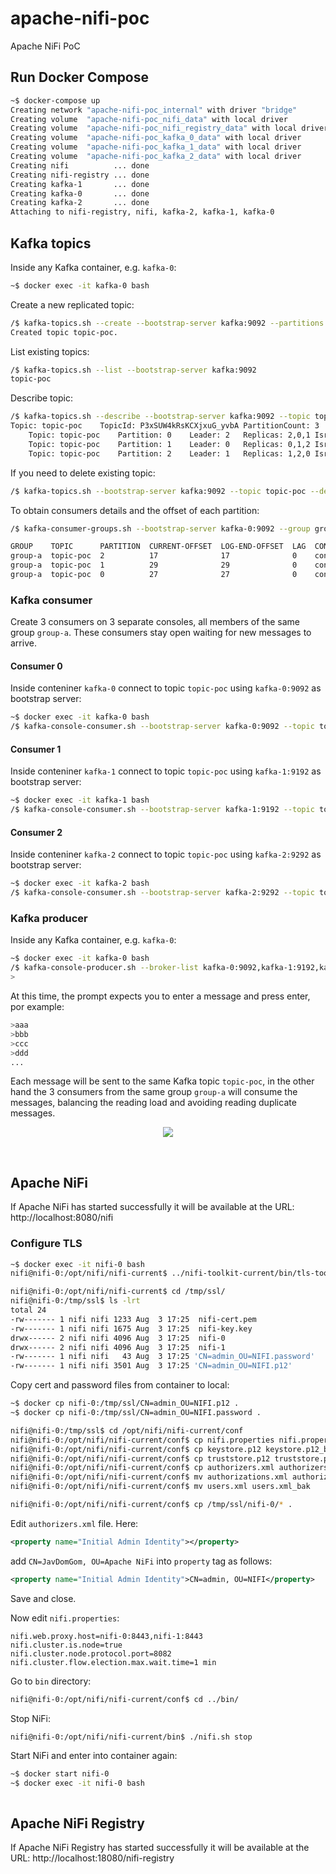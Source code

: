 # apache-nifi-poc
Apache NiFi PoC

## Run Docker Compose

```bash
~$ docker-compose up
Creating network "apache-nifi-poc_internal" with driver "bridge"
Creating volume  "apache-nifi-poc_nifi_data" with local driver
Creating volume  "apache-nifi-poc_nifi_registry_data" with local driver
Creating volume  "apache-nifi-poc_kafka_0_data" with local driver
Creating volume  "apache-nifi-poc_kafka_1_data" with local driver
Creating volume  "apache-nifi-poc_kafka_2_data" with local driver
Creating nifi          ... done
Creating nifi-registry ... done
Creating kafka-1       ... done
Creating kafka-0       ... done
Creating kafka-2       ... done
Attaching to nifi-registry, nifi, kafka-2, kafka-1, kafka-0
```

## Kafka topics

Inside any Kafka container, e.g. `kafka-0`:

```bash
~$ docker exec -it kafka-0 bash
```

Create a new replicated topic:

```bash
/$ kafka-topics.sh --create --bootstrap-server kafka:9092 --partitions 3 --replication-factor 3 --topic topic-poc
Created topic topic-poc.
```

List existing topics:

```bash
/$ kafka-topics.sh --list --bootstrap-server kafka:9092
topic-poc
```

Describe topic:

```bash
/$ kafka-topics.sh --describe --bootstrap-server kafka:9092 --topic topic-poc
Topic: topic-poc	TopicId: P3xSUW4kRsKCXjxuG_yvbA	PartitionCount: 3	ReplicationFactor: 3	Configs:
	Topic: topic-poc	Partition: 0	Leader: 2	Replicas: 2,0,1	Isr: 2,0,1
	Topic: topic-poc	Partition: 1	Leader: 0	Replicas: 0,1,2	Isr: 0,1,2
	Topic: topic-poc	Partition: 2	Leader: 1	Replicas: 1,2,0	Isr: 1,2,0
```

If you need to delete existing topic:

```bash
/$ kafka-topics.sh --bootstrap-server kafka:9092 --topic topic-poc --delete
```

To obtain consumers details and the offset of each partition:

```bash
/$ kafka-consumer-groups.sh --bootstrap-server kafka-0:9092 --group group-a --describe

GROUP    TOPIC      PARTITION  CURRENT-OFFSET  LOG-END-OFFSET  LAG  CONSUMER-ID                 HOST         CLIENT-ID
group-a  topic-poc  2          17              17              0    consumer-group-a-1-e23de045 /172.28.0.6  consumer-group-a-1
group-a  topic-poc  1          29              29              0    consumer-group-a-1-73c8e32d /172.28.0.5  consumer-group-a-1
group-a  topic-poc  0          27              27              0    consumer-group-a-1-65f1fbb8 /172.28.0.7  consumer-group-a-1
```


### Kafka consumer

Create 3 consumers on 3 separate consoles, all members of the same group `group-a`. These consumers stay open waiting for new messages to arrive.

#### Consumer 0

Inside conteniner `kafka-0` connect to topic `topic-poc` using `kafka-0:9092` as bootstrap server:

```bash
~$ docker exec -it kafka-0 bash
/$ kafka-console-consumer.sh --bootstrap-server kafka-0:9092 --topic topic-poc --from-beginning --group group-a
```

#### Consumer 1

Inside conteniner `kafka-1` connect to topic `topic-poc` using `kafka-1:9192` as bootstrap server:

```bash
~$ docker exec -it kafka-1 bash
/$ kafka-console-consumer.sh --bootstrap-server kafka-1:9192 --topic topic-poc --from-beginning --group group-a
```

#### Consumer 2

Inside conteniner `kafka-2` connect to topic `topic-poc` using `kafka-2:9292` as bootstrap server:

```bash
~$ docker exec -it kafka-2 bash
/$ kafka-console-consumer.sh --bootstrap-server kafka-2:9292 --topic topic-poc --from-beginning --group group-a
```


### Kafka producer

Inside any Kafka container, e.g. `kafka-0`:

```bash
~$ docker exec -it kafka-0 bash
/$ kafka-console-producer.sh --broker-list kafka-0:9092,kafka-1:9192,kafka-2:9292 --topic topic-poc
>
```

At this time, the prompt expects you to enter a message and press enter, por example:

```bash
>aaa
>bbb
>ccc
>ddd
...
```

Each message will be sent to the same Kafka topic `topic-poc`, in the other hand the 3 consumers from the same group `group-a` will consume the messages, balancing the reading load and avoiding reading duplicate messages.

<p align="center"><img src="img/kafka_cluster_00.gif"></p>
<br>


## Apache NiFi
If Apache NiFi has started successfully it will be available at the URL: http://localhost:8080/nifi

### Configure TLS
```bash
~$ docker exec -it nifi-0 bash
nifi@nifi-0:/opt/nifi/nifi-current$ ../nifi-toolkit-current/bin/tls-toolkit.sh standalone -n nifi-0,nifi-1 -C 'CN=admin, OU=NIFI' -o /tmp/ssl
```

```bash
nifi@nifi-0:/opt/nifi/nifi-current$ cd /tmp/ssl/
nifi@nifi-0:/tmp/ssl$ ls -lrt
total 24
-rw------- 1 nifi nifi 1233 Aug  3 17:25  nifi-cert.pem
-rw------- 1 nifi nifi 1675 Aug  3 17:25  nifi-key.key
drwx------ 2 nifi nifi 4096 Aug  3 17:25  nifi-0
drwx------ 2 nifi nifi 4096 Aug  3 17:25  nifi-1
-rw------- 1 nifi nifi   43 Aug  3 17:25 'CN=admin_OU=NIFI.password'
-rw------- 1 nifi nifi 3501 Aug  3 17:25 'CN=admin_OU=NIFI.p12'
```

Copy cert and password files from container to local:
```bash
~$ docker cp nifi-0:/tmp/ssl/CN=admin_OU=NIFI.p12 .
~$ docker cp nifi-0:/tmp/ssl/CN=admin_OU=NIFI.password .
```

```bash
nifi@nifi-0:/tmp/ssl$ cd /opt/nifi/nifi-current/conf
nifi@nifi-0:/opt/nifi/nifi-current/conf$ cp nifi.properties nifi.properties_bak
nifi@nifi-0:/opt/nifi/nifi-current/conf$ cp keystore.p12 keystore.p12_bak
nifi@nifi-0:/opt/nifi/nifi-current/conf$ cp truststore.p12 truststore.p12_bak
nifi@nifi-0:/opt/nifi/nifi-current/conf$ cp authorizers.xml authorizers.xml_bak
nifi@nifi-0:/opt/nifi/nifi-current/conf$ mv authorizations.xml authorizations.xml_bak
nifi@nifi-0:/opt/nifi/nifi-current/conf$ mv users.xml users.xml_bak
```

```bash
nifi@nifi-0:/opt/nifi/nifi-current/conf$ cp /tmp/ssl/nifi-0/* .
```

Edit `authorizers.xml` file.
Here:

```xml
<property name="Initial Admin Identity"></property>
```

add `CN=JavDomGom, OU=Apache NiFi` into `property` tag as follows:

```xml
<property name="Initial Admin Identity">CN=admin, OU=NIFI</property>
```

Save and close.

Now edit `nifi.properties`:
```properties
nifi.web.proxy.host=nifi-0:8443,nifi-1:8443
nifi.cluster.is.node=true
nifi.cluster.node.protocol.port=8082
nifi.cluster.flow.election.max.wait.time=1 min
```

Go to `bin` directory:

```bash
nifi@nifi-0:/opt/nifi/nifi-current/conf$ cd ../bin/
```

Stop NiFi:

```bash
nifi@nifi-0:/opt/nifi/nifi-current/bin$ ./nifi.sh stop
```

Start NiFi and enter into container again:

```bash
~$ docker start nifi-0
~$ docker exec -it nifi-0 bash
```

```bash

```

## Apache NiFi Registry
If Apache NiFi Registry has started successfully it will be available at the URL: http://localhost:18080/nifi-registry
